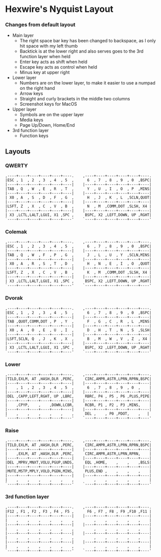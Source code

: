 Hexwire's Nyquist Layout
============================

### Changes from default layout

- Main layer
    - The right space bar key has been changed to backspace, as I only hit space with my left thumb
    - Backtick is at the lower right and also serves goes to the 3rd function layer when held
    - Enter key acts as shift when held
    - Escape key acts as control when held
    - Minus key at upper right
- Lower layer
    - Numbers are on the lower layer, to make it easier to use a numpad on the right hand
    - Arrow keys
    - Straight and curly brackets in the middle two columns
    - Screenshot keys for MacOS
- Upper layer
    - Symbols are on the upper layer
    - Media keys
    - Page Up/Down, Home/End
- 3rd function layer
    - Function keys

## Layouts

### QWERTY

```
,----+----+----+----+----+----.    ,----+----+----+----+----+----.
|ESC , 1  , 2  , 3  , 4  , 5  ,      6  , 7  , 8  , 9  , 0  ,BSPC|
|----+----+----+----+----+----|    |----+----+----+----+----+----|
|TAB , Q  , W  , E  , R  , T  ,      Y  , U  , I  , O  , P  ,MINS|
|----+----+----+----+----+----|    |----+----+----+----+----+----|
| X0 , A  , S  , D  , F  , G  ,      H  , J  , K  , L  ,SCLN,QUOT|
|----+----+----+----+----+----|    |----+----+----+----+----+----|
|LSFT, Z  , X  , C  , V  , B  ,      N  , M  ,COMM,DOT ,SLSH, X4 |
|----+----+----+----+----+----|    |----+----+----+----+----+----|
| X3 ,LCTL,LALT,LGUI, X1 ,SPC ,     BSPC, X2 ,LEFT,DOWN, UP ,RGHT|
`----+----+----+----+----+----'    `----+----+----+----+----+----'
```

### Colemak
```
,----+----+----+----+----+----.    ,----+----+----+----+----+----.
|ESC , 1  , 2  , 3  , 4  , 5  ,      6  , 7  , 8  , 9  , 0  ,BSPC|
|----+----+----+----+----+----|    |----+----+----+----+----+----|
|TAB , Q  , W  , F  , P  , G  ,      J  , L  , U  , Y  ,SCLN,MINS|
|----+----+----+----+----+----|    |----+----+----+----+----+----|
| X0 , A  , R  , S  , T  , D  ,      H  , N  , E  , I  , O  ,QUOT|
|----+----+----+----+----+----|    |----+----+----+----+----+----|
|LSFT, Z  , X  , C  , V  , B  ,      K  , M  ,COMM,DOT ,SLSH, X4 |
|----+----+----+----+----+----|    |----+----+----+----+----+----|
| X3 ,LCTL,LALT,LGUI, X1 ,SPC ,     BSPC, X2 ,LEFT,DOWN, UP ,RGHT|
`----+----+----+----+----+----'    `----+----+----+----+----+----'
```

### Dvorak
```
,----+----+----+----+----+----.    ,----+----+----+----+----+----.
|ESC , 1  , 2  , 3  , 4  , 5  ,      6  , 7  , 8  , 9  , 0  ,BSPC|
|----+----+----+----+----+----|    |----+----+----+----+----+----|
|TAB ,QUOT,COMM,DOT , P  , Y  ,      F  , G  , C  , R  , L  ,MINS|
|----+----+----+----+----+----|    |----+----+----+----+----+----|
| X0 , A  , O  , E  , U  , I  ,      D  , H  , T  , N  , S  ,SLSH|
|----+----+----+----+----+----|    |----+----+----+----+----+----|
|LSFT,SCLN, Q  , J  , K  , X  ,      B  , M  , W  , V  , Z  , X4 |
|----+----+----+----+----+----|    |----+----+----+----+----+----|
| X3 ,LCTL,LALT,LGUI, X1 ,SPC ,     BSPC, X2 ,LEFT,DOWN, UP ,RGHT|
`----+----+----+----+----+----'    `----+----+----+----+----+----'
```

### Lower
```
,----+----+----+----+----+----.    ,----+----+----+----+----+----.
|TILD,EXLM, AT ,HASH,DLR ,PERC,     CIRC,AMPR,ASTR,LPRN,RPRN,BSPC|
|----+----+----+----+----+----|    |----+----+----+----+----+----|
|    , 1  , 2  , 3  , 4  , 5  ,      6  , 7  , 8  , 9  , 0  ,    |
|----+----+----+----+----+----|    |----+----+----+----+----+----|
|DEL ,CAPP,LEFT,RGHT, UP ,LBRC,     RBRC, P4 , P5 , P6 ,PLUS,PIPE|
|----+----+----+----+----+----|    |----+----+----+----+----+----|
|    ,CPYP,    ,    ,DOWN,LCBR,     RCBR, P1 , P2 , P3 ,MINS,    |
|----+----+----+----+----+----|    |----+----+----+----+----+----|
|    ,    ,    ,    ,    ,    ,     DEL ,    , P0 ,PDOT,    ,   |
`----+----+----+----+----+----'    `----+----+----+----+----+----'
```

### Raise
```
,----+----+----+----+----+----.    ,----+----+----+----+----+----.
|TILD,EXLM, AT ,HASH,DLR ,PERC,     CIRC,AMPR,ASTR,LPRN,RPRN,BSPC|
|----+----+----+----+----+----|    |----+----+----+----+----+----|
|    ,EXLM, AT ,HASH,DLR ,PERC,     CIRC,AMPR,ASTR,LPRN,RPRN,    |
|----+----+----+----+----+----|    |----+----+----+----+----+----|
|DEL ,MPRV,MNXT,VOLU,PGUP,UNDS,     EQL ,HOME,    ,    ,    ,BSLS|
|----+----+----+----+----+----|    |----+----+----+----+----+----|
|MUTE,MSTP,MPLY,VOLD,PGDN,MINS,     PLUS,END ,    ,    ,    ,    |
|----+----+----+----+----+----|    |----+----+----+----+----+----|
|    ,    ,    ,    ,    ,    ,         ,    ,    ,    ,    ,    |
`----+----+----+----+----+----'    `----+----+----+----+----+----'
```

### 3rd function layer

```
,----+----+----+----+----+----.    ,----+----+----+----+----+----.
|F12 , F1 , F2 , F3 , F4 , F5 ,      F6 , F7 , F8 , F9 ,F10 ,F11 |
|----+----+----+----+----+----|    |----+----+----+----+----+----|
|    ,    ,    ,    ,    ,    ,         ,    ,    ,    ,    ,    |
|----+----+----+----+----+----|    |----+----+----+----+----+----|
|    ,    ,    ,    ,    ,    ,         ,    ,    ,    ,    ,    |
|----+----+----+----+----+----|    |----+----+----+----+----+----|
|    ,    ,    ,    ,    ,    ,         ,    ,    ,    ,    ,    |
|----+----+----+----+----+----|    |----+----+----+----+----+----|
|    ,    ,    ,    ,    ,    ,         ,    ,    ,    ,    ,    |
`----+----+----+----+----+----'    `----+----+----+----+----+----'
```
